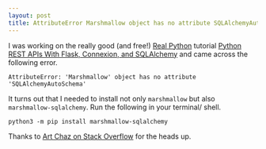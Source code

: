 ```yaml
---
layout: post
title: AttributeError Marshmallow object has no attribute SQLAlchemyAutoSchema
---
```


I was working on the really good (and free!) [Real Python](https://realpython.com) tutorial [Python REST APIs With Flask, Connexion, and SQLAlchemy](https://realpython.com/flask-connexion-rest-api-part-2/) and came across the following error.

```AttributeError: 'Marshmallow' object has no attribute 'SQLAlchemyAutoSchema'```

It turns out that I needed to install not only `marshmallow` but also `marshmallow-sqlalchemy`. Run the following in your terminal/ shell.

```python3 -m pip install marshmallow-sqlalchemy```

Thanks to [Art Chaz on Stack Overflow](https://stackoverflow.com/a/57984785) for the heads up.
